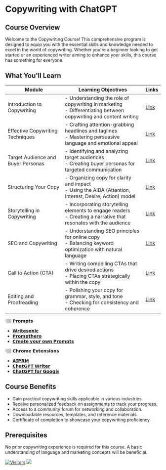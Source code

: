 # Copywriting with ChatGPT

## Course Overview

Welcome to the Copywriting Course! This comprehensive program is designed to equip you with the essential skills and knowledge needed to excel in the world of copywriting. Whether you're a beginner looking to get started or an experienced writer aiming to enhance your skills, this course has something for everyone.

## What You'll Learn

| Module                               | Learning Objectives                                              | Links |
|--------------------------------------|------------------------------------------------------------------|-------|
| Introduction to Copywriting          | - Understanding the role of copywriting in marketing <br> - Differentiating between copywriting and content writing               | [Link](#module1) |
| Effective Copywriting Techniques      | - Crafting attention-grabbing headlines and taglines <br> -  Mastering persuasive language and emotional appeal           | [Link](#module2) |
| Target Audience and Buyer Personas    | - Identifying and analyzing target audiences <br> - Creating buyer personas for targeted communication                  | [Link](#module3) |
| Structuring Your Copy                 | - Organizing copy for clarity and impact <br> - Using the AIDA (Attention, Interest, Desire, Action) model                       | [Link](#module4) |
| Storytelling in Copywriting           | - Incorporating storytelling elements to engage readers <br> - Creating a narrative that resonates with the audience         | [Link](#module5) |
| SEO and Copywriting                   | - Understanding SEO principles for online copy <br> - Balancing keyword optimization with natural language                 | [Link](#module6) |
| Call to Action (CTA)                  | - Writing compelling CTAs that drive desired actions <br> - Placing CTAs strategically within the copy                    | [Link](#module7) |
| Editing and Proofreading              | - Polishing your copy for grammar, style, and tone <br> - Checking for consistency and coherence              | [Link](#module8) |


 👇🏽 𝗣𝗿𝗼𝗺𝗽𝘁𝘀 

- [𝗪𝗿𝗶𝘁𝗲𝘀𝗼𝗻𝗶𝗰](https://writesonic.com/blog/chatgpt-p...)
- [𝗣𝗿𝗼𝗺𝗽𝘁𝗵𝗲𝗿𝗼](https://prompthero.com/chatgpt-prompts)
- [𝗖𝗿𝗲𝗮𝘁𝗲 𝘆𝗼𝘂𝗿 𝗼𝘄𝗻 𝗣𝗿𝗼𝗺𝗽𝘁𝘀](https://wl.tools/prompts)

👇🏽 𝗖𝗵𝗿𝗼𝗺𝗲 𝗘𝘅𝘁𝗲𝗻𝘀𝗶𝗼𝗻𝘀

- [𝗔𝗜𝗣𝗥𝗠](https://chrome.google.com/webstore/detail/aiprm-for-chatgpt/ojnbohmppadfgpejeebfnmnknjdlckgj?hl=en)
- [𝗖𝗵𝗮𝘁𝗚𝗣𝗧 𝗪𝗿𝗶𝘁𝗲𝗿](https://chrome.google.com/webstore/detail/chatgpt-writer-write-mail/pdnenlnelpdomajfejgapbdpmjkfpjkp?hl=en)
- [𝗖𝗵𝗮𝘁𝗚𝗣𝗧 𝗳𝗼𝗿 𝗚𝗼𝗼𝗴𝗹e](https://chrome.google.com/webstore/detail/chatgpt-for-google/jgjaeacdkonaoafenlfkkkmbaopkbilf?hl=en)

## Course Benefits

- Gain practical copywriting skills applicable in various industries.
- Receive personalized feedback on assignments to track your progress.
- Access to a community forum for networking and collaboration.
- Downloadable resources, templates, and reference materials.
- Certificate of completion to showcase your copywriting proficiency.

## Prerequisites

No prior copywriting experience is required for this course. A basic understanding of language and marketing concepts will be beneficial.


[![Visitors](https://api.visitorbadge.io/api/visitors?path=https%3A%2F%2Fgithub.com%2Fdrshahizan&labelColor=%23697689&countColor=%23555555&style=plastic)](https://visitorbadge.io/status?path=https%3A%2F%2Fgithub.com%2Fdrshahizan)
![](https://hit.yhype.me/github/profile?user_id=81284918)
